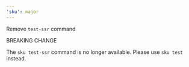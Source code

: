 ```yaml
---
'sku': major
---
```


Remove `test-ssr` command

BREAKING CHANGE

The `sku test-ssr` command is no longer available. Please use `sku test` instead.
